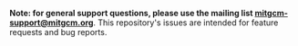 **Note: for general support questions, please use the mailing list mitgcm-support@mitgcm.org**. This repository's issues are intended for feature requests and bug reports.
